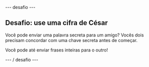 \--- desafio \---

## Desafio: use uma cifra de César

Você pode enviar uma palavra secreta para um amigo? Vocês dois precisam concordar com uma chave secreta antes de começar.

Você pode até enviar frases inteiras para o outro!

\--- / desafio \---